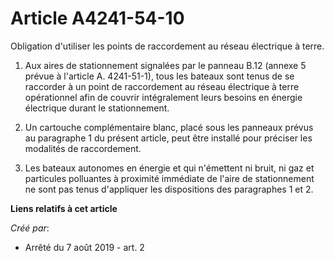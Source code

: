 # Article A4241-54-10

Obligation d'utiliser les points de raccordement au réseau électrique à terre.

1. Aux aires de stationnement signalées par le panneau B.12 (annexe 5 prévue à l'article A. 4241-51-1), tous les bateaux sont
tenus de se raccorder à un point de raccordement au réseau électrique à terre opérationnel afin de couvrir intégralement
leurs besoins en énergie électrique durant le stationnement.

2. Un cartouche complémentaire blanc, placé sous les panneaux prévus au paragraphe 1 du présent article, peut être installé
pour préciser les modalités de raccordement.

3. Les bateaux autonomes en énergie et qui n'émettent ni bruit, ni gaz et particules polluantes à proximité immédiate de
l'aire de stationnement ne sont pas tenus d'appliquer les dispositions des paragraphes 1 et 2.

**Liens relatifs à cet article**

_Créé par_:

  - Arrêté du 7 août 2019 - art. 2
